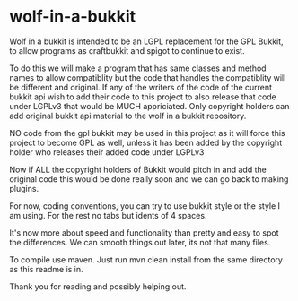 wolf-in-a-bukkit
================

Wolf in a bukkit is intended to be an LGPL replacement for the GPL Bukkit, to allow programs as craftbukkit and spigot to continue to exist.

To do this we will make a program that has same classes and method names to allow  compatiblity
but the code that handles the compatiblity will be different and original.
If any of the writers of the code of the current bukkit api wish to add their code to 
this project to also release that code under LGPLv3 that would be MUCH appriciated. 
Only copyright holders can add original bukkit api material to the wolf in a bukkit repository.

NO code from the gpl bukkit may be used in this project as it will force this project
to become GPL as well, unless it has been added by the copyright holder who releases their added code under LGPLv3

Now if ALL the copyright holders of Bukkit would pitch in and add the original code this would be done really soon and we can go back to making plugins.

For now, coding conventions, you can try to use bukkit style or the style I am using.
For the rest no tabs but idents of 4 spaces.

It's now more about speed and functionality than pretty and easy to spot the differences.
We can smooth things out later, its not that many files.

To compile use maven. Just run mvn clean install from the same directory as this readme is in.

Thank you for reading and possibly helping out.
